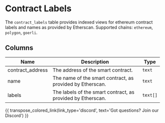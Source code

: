 # Contract Labels

The `contract_labels` table provides indexed views for ethereum contract labels and names as provided by Etherscan. Supported chains: `ethereum`, `polygon`, `goerli`.

## Columns
| Name                | Description                                                                 | Type        |
| --------- | --------- | --------------------------------------------------------------------------- |
| contract_address | The address of the smart contract. | `text` |
| name | The name of the smart contract, as provided by Etherscan. | `text` |
| labels | The labels of the smart contract, as provided by Etherscan. | `text[]` |

{{ transpose_colored_link(link_type='discord', text='Got questions?  Join our Discord') }}

